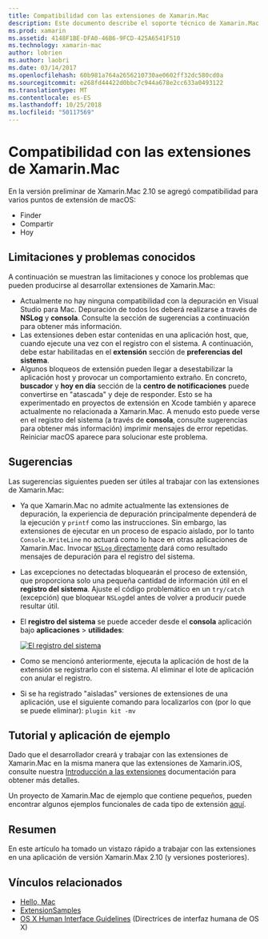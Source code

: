 ```yaml
---
title: Compatibilidad con las extensiones de Xamarin.Mac
description: Este documento describe el soporte técnico de Xamarin.Mac para las extensiones de Finder, recurso compartido y hoy en día. Limitaciones y problemas conocidos, vínculos a una aplicación de ejemplo y tutorial, se examinan y proporciona sugerencias para trabajar con las extensiones.
ms.prod: xamarin
ms.assetid: 4148F1BE-DFA0-46B6-9FCD-425A6541F510
ms.technology: xamarin-mac
author: lobrien
ms.author: laobri
ms.date: 03/14/2017
ms.openlocfilehash: 60b981a764a2656210730ae0602ff32dc580cd0a
ms.sourcegitcommit: e268fd44422d0bbc7c944a678e2cc633a0493122
ms.translationtype: MT
ms.contentlocale: es-ES
ms.lasthandoff: 10/25/2018
ms.locfileid: "50117569"
---
```

# <a name="xamarinmac-extension-support"></a>Compatibilidad con las extensiones de Xamarin.Mac

En la versión preliminar de Xamarin.Mac 2.10 se agregó compatibilidad para varios puntos de extensión de macOS:

- Finder
- Compartir
- Hoy

<a name="Limitations-and-Known-Issues" />

## <a name="limitations-and-known-issues"></a>Limitaciones y problemas conocidos

A continuación se muestran las limitaciones y conoce los problemas que pueden producirse al desarrollar extensiones de Xamarin.Mac:

* Actualmente no hay ninguna compatibilidad con la depuración en Visual Studio para Mac. Depuración de todos los deberá realizarse a través de **NSLog** y **consola**. Consulte la sección de sugerencias a continuación para obtener más información.
* Las extensiones deben estar contenidas en una aplicación host, que, cuando ejecute una vez con el registro con el sistema. A continuación, debe estar habilitadas en el **extensión** sección de **preferencias del sistema**. 
* Algunos bloqueos de extensión pueden llegar a desestabilizar la aplicación host y provocar un comportamiento extraño. En concreto, **buscador** y **hoy en día** sección de la **centro de notificaciones** puede convertirse en "atascada" y deje de responder. Esto se ha experimentado en proyectos de extensión en Xcode también y aparece actualmente no relacionada a Xamarin.Mac. A menudo esto puede verse en el registro del sistema (a través de **consola**, consulte sugerencias para obtener más información) imprimir mensajes de error repetidas. Reiniciar macOS aparece para solucionar este problema.

<a name="Tips" />

## <a name="tips"></a>Sugerencias

Las sugerencias siguientes pueden ser útiles al trabajar con las extensiones de Xamarin.Mac:

- Ya que Xamarin.Mac no admite actualmente las extensiones de depuración, la experiencia de depuración principalmente dependerá de la ejecución y `printf` como las instrucciones. Sin embargo, las extensiones de ejecutar en un proceso de espacio aislado, por lo tanto `Console.WriteLine` no actuará como lo hace en otras aplicaciones de Xamarin.Mac. Invocar [ `NSLog` directamente](https://gist.github.com/chamons/e2e409013a449cfbe1f2fbe5547f6554) dará como resultado mensajes de depuración para el registro del sistema.
- Las excepciones no detectadas bloquearán el proceso de extensión, que proporciona solo una pequeña cantidad de información útil en el **registro del sistema**. Ajuste el código problemático en un `try/catch` (excepción) que bloquear `NSLog`del antes de volver a producir puede resultar útil.
- El **registro del sistema** se puede acceder desde el **consola** aplicación bajo **aplicaciones** > **utilidades**:

    [![](extensions-images/extension02.png "El registro del sistema")](extensions-images/extension02.png#lightbox)
- Como se mencionó anteriormente, ejecuta la aplicación de host de la extensión se registrarlo con el sistema. Al eliminar el lote de aplicación con anular el registro. 
- Si se ha registrado "aisladas" versiones de extensiones de una aplicación, use el siguiente comando para localizarlos con (por lo que se puede eliminar): `plugin kit -mv`


<a name="Walkthrough-and-Sample-App" />

## <a name="walkthrough-and-sample-app"></a>Tutorial y aplicación de ejemplo

Dado que el desarrollador creará y trabajar con las extensiones de Xamarin.Mac en la misma manera que las extensiones de Xamarin.iOS, consulte nuestra [Introducción a las extensiones](~/ios/platform/extensions.md) documentación para obtener más detalles.

Un proyecto de Xamarin.Mac de ejemplo que contiene pequeños, pueden encontrar algunos ejemplos funcionales de cada tipo de extensión [aquí](https://developer.xamarin.com/samples/mac/ExtensionSamples/).

<a name="Summary" />

## <a name="summary"></a>Resumen

En este artículo ha tomado un vistazo rápido a trabajar con las extensiones en una aplicación de versión Xamarin.Max 2.10 (y versiones posteriores).

## <a name="related-links"></a>Vínculos relacionados

- [Hello, Mac](~/mac/get-started/hello-mac.md)
- [ExtensionSamples](https://developer.xamarin.com/samples/mac/ExtensionSamples/)
- [OS X Human Interface Guidelines](https://developer.apple.com/library/mac/documentation/UserExperience/Conceptual/OSXHIGuidelines/) (Directrices de interfaz humana de OS X)
